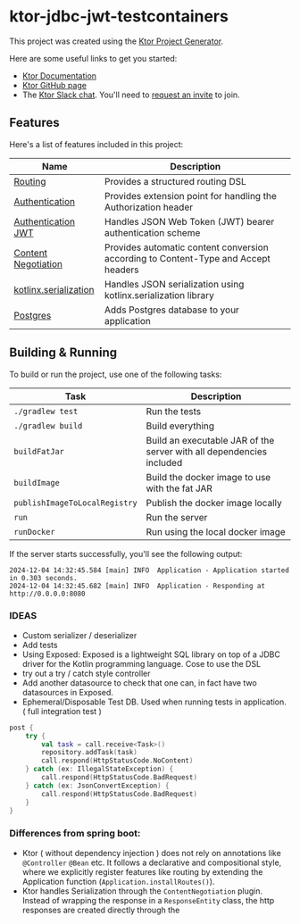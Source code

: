 # ktor-jdbc-jwt-testcontainers

This project was created using the [Ktor Project Generator](https://start.ktor.io).

Here are some useful links to get you started:

- [Ktor Documentation](https://ktor.io/docs/home.html)
- [Ktor GitHub page](https://github.com/ktorio/ktor)
- The [Ktor Slack chat](https://app.slack.com/client/T09229ZC6/C0A974TJ9). You'll need
  to [request an invite](https://surveys.jetbrains.com/s3/kotlin-slack-sign-up) to join.

## Features

Here's a list of features included in this project:

| Name                                                                   | Description                                                                        |
|------------------------------------------------------------------------|------------------------------------------------------------------------------------|
| [Routing](https://start.ktor.io/p/routing)                             | Provides a structured routing DSL                                                  |
| [Authentication](https://start.ktor.io/p/auth)                         | Provides extension point for handling the Authorization header                     |
| [Authentication JWT](https://start.ktor.io/p/auth-jwt)                 | Handles JSON Web Token (JWT) bearer authentication scheme                          |
| [Content Negotiation](https://start.ktor.io/p/content-negotiation)     | Provides automatic content conversion according to Content-Type and Accept headers |
| [kotlinx.serialization](https://start.ktor.io/p/kotlinx-serialization) | Handles JSON serialization using kotlinx.serialization library                     |
| [Postgres](https://start.ktor.io/p/postgres)                           | Adds Postgres database to your application                                         |

## Building & Running

To build or run the project, use one of the following tasks:

| Task                          | Description                                                          |
|-------------------------------|----------------------------------------------------------------------|
| `./gradlew test`              | Run the tests                                                        |
| `./gradlew build`             | Build everything                                                     |
| `buildFatJar`                 | Build an executable JAR of the server with all dependencies included |
| `buildImage`                  | Build the docker image to use with the fat JAR                       |
| `publishImageToLocalRegistry` | Publish the docker image locally                                     |
| `run`                         | Run the server                                                       |
| `runDocker`                   | Run using the local docker image                                     |

If the server starts successfully, you'll see the following output:

```
2024-12-04 14:32:45.584 [main] INFO  Application - Application started in 0.303 seconds.
2024-12-04 14:32:45.682 [main] INFO  Application - Responding at http://0.0.0.0:8080
```

### IDEAS

- Custom serializer / deserializer
- Add tests
- Using Exposed: Exposed is a lightweight SQL library on top of a JDBC driver for the Kotlin programming language.
Cose to use the DSL 
- try out a try / catch style controller
- Add another datasource to check that one can, in fact have two datasources in Exposed. 
- Ephemeral/Disposable Test DB. Used when running tests in application. ( full integration test )

```kotlin
post {
    try {
        val task = call.receive<Task>()
        repository.addTask(task)
        call.respond(HttpStatusCode.NoContent)
    } catch (ex: IllegalStateException) {
        call.respond(HttpStatusCode.BadRequest)
    } catch (ex: JsonConvertException) {
        call.respond(HttpStatusCode.BadRequest)
    }
}
```

### Differences from spring boot:

- Ktor ( without dependency injection ) does not rely on annotations like `@Controller` `@Bean` etc. It follows a
  declarative and compositional style,
  where we explicitly register features like routing by extending the Application
  function (`Application.installRoutes()`).
- Ktor handles Serialization through the `ContentNegotiation` plugin. Instead of wrapping the response in
  a `ResponseEntity` class, the http responses
  are created directly through the 